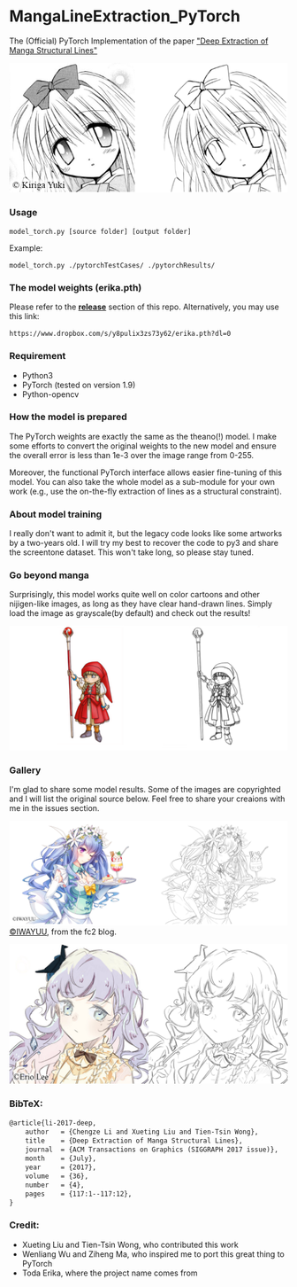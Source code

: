 # MangaLineExtraction_PyTorch
The (Official) PyTorch Implementation of the paper ["Deep Extraction of Manga Structural Lines"](https://www.cse.cuhk.edu.hk/~ttwong/papers/linelearn/linelearn.html)

![teaser](./assets/teaser.png)


### Usage

    model_torch.py [source folder] [output folder]

Example:

    model_torch.py ./pytorchTestCases/ ./pytorchResults/
    
### The model weights (erika.pth)

Please refer to the **[release](https://github.com/ljsabc/MangaLineExtraction_PyTorch/releases)** section of this repo. Alternatively, you may use this link:

    https://www.dropbox.com/s/y8pulix3zs73y62/erika.pth?dl=0
    
### Requirement

  +  Python3
  +  PyTorch (tested on version 1.9)
  +  Python-opencv

### How the model is prepared

The PyTorch weights are exactly the same as the theano(!) model. I make some efforts to convert the original weights to the new model and ensure the overall error is less than 1e-3 over the image range from 0-255. 

Moreover, the functional PyTorch interface allows easier fine-tuning of this model. You can also take the whole model as a sub-module for your own work (e.g., use the on-the-fly extraction of lines as a structural constraint).

### About model training

I really don't want to admit it, but the legacy code looks like some artworks by a two-years old. I will try my best to recover the code to py3 and share the screentone dataset. This won't take long, so please stay tuned. 

### Go beyond manga

Surprisingly, this model works quite well on color cartoons and other nijigen-like images, as long as they have clear hand-drawn lines. Simply load the image as grayscale(by default) and check out the results!

![color comic processing](./assets/color.png)

### Gallery

I'm glad to share some model results. Some of the images are copyrighted and I will list the original source below. Feel free to share your creaions with me in the issues section.

![](./assets/gallery1.png)
[©IWAYUU](http://iwayu2.blog.fc2.com/blog-entry-9.html), from the fc2 blog.

![](./assets/gallery2.png)

### BibTeX:

    @article{li-2017-deep,
        author   = {Chengze Li and Xueting Liu and Tien-Tsin Wong},
        title    = {Deep Extraction of Manga Structural Lines},
        journal  = {ACM Transactions on Graphics (SIGGRAPH 2017 issue)},
        month    = {July},
        year     = {2017},
        volume   = {36},
        number   = {4},
        pages    = {117:1--117:12},
    }

### Credit:

+ Xueting Liu and Tien-Tsin Wong, who contributed this work
+ Wenliang Wu and Ziheng Ma, who inspired me to port this great thing to PyTorch
+ Toda Erika, where the project name comes from

